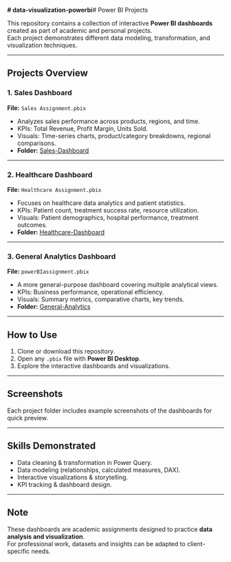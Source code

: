 **# data-visualization-powerbi**# Power BI Projects

This repository contains a collection of interactive **Power BI dashboards** created as part of academic and personal projects.  
Each project demonstrates different data modeling, transformation, and visualization techniques.

---

## Projects Overview

### 1. Sales Dashboard
**File:** `Sales Assignment.pbix`  
- Analyzes sales performance across products, regions, and time.  
- KPIs: Total Revenue, Profit Margin, Units Sold.  
- Visuals: Time-series charts, product/category breakdowns, regional comparisons.  
- **Folder:** [Sales-Dashboard](./Sales-Dashboard)  

---

### 2. Healthcare Dashboard
**File:** `Healthcare Assignment.pbix`  
- Focuses on healthcare data analytics and patient statistics.  
- KPIs: Patient count, treatment success rate, resource utilization.  
- Visuals: Patient demographics, hospital performance, treatment outcomes.  
- **Folder:** [Healthcare-Dashboard](./Healthcare-Dashboard)  

---

### 3. General Analytics Dashboard
**File:** `powerBIassignment.pbix`  
- A more general-purpose dashboard covering multiple analytical views.  
- KPIs: Business performance, operational efficiency.  
- Visuals: Summary metrics, comparative charts, key trends.  
- **Folder:** [General-Analytics](./General-Analytics)  

---

## How to Use
1. Clone or download this repository.  
2. Open any `.pbix` file with **Power BI Desktop**.  
3. Explore the interactive dashboards and visualizations.  

---

## Screenshots
Each project folder includes example screenshots of the dashboards for quick preview.  

---

## Skills Demonstrated
- Data cleaning & transformation in Power Query.  
- Data modeling (relationships, calculated measures, DAX).  
- Interactive visualizations & storytelling.  
- KPI tracking & dashboard design.  

---

##  Note
These dashboards are academic assignments designed to practice **data analysis and visualization**.  
For professional work, datasets and insights can be adapted to client-specific needs.  
